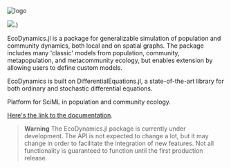 ![logo](https://github.com/gottacatchenall/EcoDynamics.jl/assets/17133743/da4d7c01-bae1-487c-bb39-28d19fb6f490)


[![](https://img.shields.io/badge/docs-dev-blue.svg)](https://gottacatchenall.github.io/EcoDynamics.jl/dev).)

EcoDynamics.jl is a package for generalizable simulation of population and
community dynamics, both local and on spatial graphs. The package includes many
'classic' models from population, community, metapopulation, and metacommunity
ecology, but enables extension by allowing users to define custom models. 


EcoDynamics is built on DifferentialEquations.jl, a state-of-the-art library for
both ordinary and stochastic differential equations. 

Platform for SciML in population and community ecology. 

[Here's the link to the documentation](https://gottacatchenall.github.io/EcoDynamics.jl/dev).


> **Warning**
> The EcoDynamics.jl package is currently under development. The API is not expected to change a lot, but it may change in order to facilitate the integration of new features. Not all functionality is guaranteed to function until the first production release.

